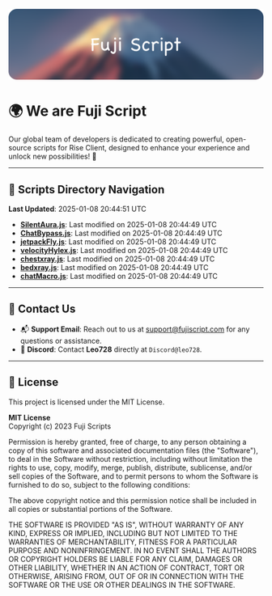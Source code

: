 ![Banner](.github/b.webp)

# 🌍 **We are Fuji Script**

Our global team of developers is dedicated to creating powerful, open-source scripts for Rise Client, designed to enhance your experience and unlock new possibilities! 🌟

---
<!-- SCRIPTS_NAVIGATION_START -->
## 📂 **Scripts Directory Navigation**

**Last Updated**: 2025-01-08 20:44:51 UTC

- **[SilentAura.js](scripts/SilentAura.js)**: Last modified on 2025-01-08 20:44:49 UTC
- **[ChatBypass.js](scripts/ChatBypass.js)**: Last modified on 2025-01-08 20:44:49 UTC
- **[jetpackFly.js](scripts/jetpackFly.js)**: Last modified on 2025-01-08 20:44:49 UTC
- **[velocityHylex.js](scripts/velocityHylex.js)**: Last modified on 2025-01-08 20:44:49 UTC
- **[chestxray.js](scripts/chestxray.js)**: Last modified on 2025-01-08 20:44:49 UTC
- **[bedxray.js](scripts/bedxray.js)**: Last modified on 2025-01-08 20:44:49 UTC
- **[chatMacro.js](scripts/chatMacro.js)**: Last modified on 2025-01-08 20:44:49 UTC

<!-- SCRIPTS_NAVIGATION_END -->

---

## 💬 **Contact Us**  
- 📬 **Support Email**: Reach out to us at [support@fujiscript.com](mailto:support@fujiscript.com) for any questions or assistance.  
- 💬 **Discord**: Contact **Leo728** directly at `Discord@leo728`.

---

## 📜 **License**

This project is licensed under the MIT License.  

**MIT License**  
Copyright (c) 2023 Fuji Scripts  

Permission is hereby granted, free of charge, to any person obtaining a copy of this software and associated documentation files (the "Software"), to deal in the Software without restriction, including without limitation the rights to use, copy, modify, merge, publish, distribute, sublicense, and/or sell copies of the Software, and to permit persons to whom the Software is furnished to do so, subject to the following conditions:  

The above copyright notice and this permission notice shall be included in all copies or substantial portions of the Software.  

THE SOFTWARE IS PROVIDED "AS IS", WITHOUT WARRANTY OF ANY KIND, EXPRESS OR IMPLIED, INCLUDING BUT NOT LIMITED TO THE WARRANTIES OF MERCHANTABILITY, FITNESS FOR A PARTICULAR PURPOSE AND NONINFRINGEMENT. IN NO EVENT SHALL THE AUTHORS OR COPYRIGHT HOLDERS BE LIABLE FOR ANY CLAIM, DAMAGES OR OTHER LIABILITY, WHETHER IN AN ACTION OF CONTRACT, TORT OR OTHERWISE, ARISING FROM, OUT OF OR IN CONNECTION WITH THE SOFTWARE OR THE USE OR OTHER DEALINGS IN THE SOFTWARE.  
